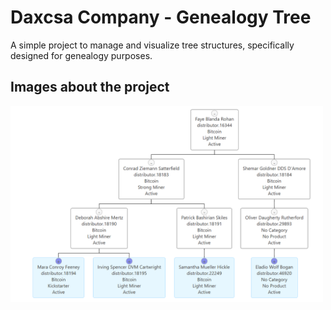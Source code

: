 # Daxcsa Company - Genealogy Tree

A simple project to manage and visualize tree structures, specifically designed for genealogy purposes.

## Images about the project

<img src="src/img/img1.png" width="500">